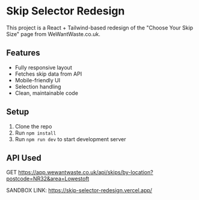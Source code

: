 # Skip Selector Redesign

This project is a React + Tailwind-based redesign of the "Choose Your Skip Size" page from WeWantWaste.co.uk.

## Features

- Fully responsive layout
- Fetches skip data from API
- Mobile-friendly UI
- Selection handling
- Clean, maintainable code

## Setup

1. Clone the repo
2. Run `npm install`
3. Run `npm run dev` to start development server

## API Used

GET https://app.wewantwaste.co.uk/api/skips/by-location?postcode=NR32&area=Lowestoft

SANDBOX LINK: https://skip-selector-redesign.vercel.app/ 
